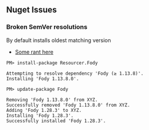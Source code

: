 ## Nuget Issues
### Broken SemVer resolutions

By default installs oldest matching version

* [Some rant here](http://andreasohlund.net/2014/04/30/nuget-dependency-resolution-considered-harmful/)

```
PM> install-package Resourcer.Fody

Attempting to resolve dependency 'Fody (≥ 1.13.8)'.
Installing 'Fody 1.13.8.0'.

PM> update-package Fody

Removing 'Fody 1.13.8.0' from XYZ.
Successfully removed 'Fody 1.13.8.0' from XYZ.
Adding 'Fody 1.28.3' to XYZ.
Installing 'Fody 1.28.3'.
Successfully installed 'Fody 1.28.3'.
```